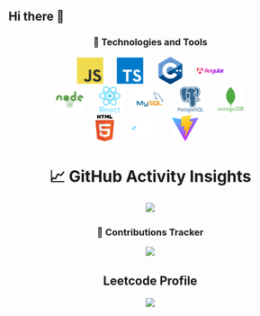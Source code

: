 ## Hi there 👋

<div align="center">
	<h3> 🧰 Technologies and Tools</h3>
	<img src="https://github.com/devicons/devicon/blob/master/icons/javascript/javascript-original.svg"
		title="JavaScript" alt="JavaScript" width="48" height="48"/>&nbsp; &nbsp; &nbsp;
	<img src="https://github.com/devicons/devicon/blob/master/icons/typescript/typescript-original.svg"
		title="TypeScript" alt="TypeScript" width="48" height="48"/>&nbsp; &nbsp; &nbsp;
	<img src="https://github.com/devicons/devicon/blob/master/icons/cplusplus/cplusplus-original.svg"
		title="C++" alt="C++" width="48" height="48"/>&nbsp; &nbsp; &nbsp;
	<img src="https://github.com/devicons/devicon/blob/master/icons/angular/angular-original-wordmark.svg"
		title="Angular" alt="Angular" width="48" height="48"/>
	<br/>
	<img src="https://github.com/devicons/devicon/blob/master/icons/nodejs/nodejs-plain-wordmark.svg"
		title="NodeJS" alt="NodeJS" width="48" height="48"/>&nbsp; &nbsp; &nbsp;
	<img src="https://github.com/devicons/devicon/blob/master/icons/react/react-original-wordmark.svg"
		title="React" alt="React" width="48" height="48"/>&nbsp; &nbsp; &nbsp;
	<img src="https://github.com/devicons/devicon/blob/master/icons/mysql/mysql-original-wordmark.svg"
		title="MySQL"  alt="MySQL" width="48" height="48"/>&nbsp; &nbsp; &nbsp;
	<img src="https://github.com/devicons/devicon/blob/master/icons/postgresql/postgresql-plain-wordmark.svg"
		title="Postgres" alt="Postgres" width="48" height="48"/>&nbsp; &nbsp; &nbsp;
	<img src="https://github.com/devicons/devicon/blob/master/icons/mongodb/mongodb-plain-wordmark.svg"
		title="MongoDB" alt="MongoDB" width="48" height="48"/>
	<br/>
	<img src="https://github.com/devicons/devicon/blob/master/icons/html5/html5-original-wordmark.svg"
		title="HTML" alt="HTML" width="48" height="48"/>&nbsp; &nbsp; &nbsp;
	<img src="https://github.com/devicons/devicon/blob/master/icons/tailwindcss/tailwindcss-original-wordmark.svg"
		title="TWCSS" alt="TWCSS" width="48" height="48"/>&nbsp; &nbsp; &nbsp;
  <img src="https://github.com/devicons/devicon/blob/master/icons/vitejs/vitejs-original.svg"
		title="vite" alt="VITE" width="48" height="48"/>&nbsp; &nbsp; &nbsp;

# 📈 GitHub Activity Insights
![](https://github-readme-stats.vercel.app/api?username=hhchoksi&theme=tokyonight&hide_border=false&include_all_commits=false&count_private=false)<br/>

### 🌟 Contributions Tracker
![](https://github-readme-streak-stats.herokuapp.com/?user=hhchoksi&theme=tokyonight&hide_border=false)<br/>

## Leetcode Profile
![](https://leetcard.jacoblin.cool/choksi_harsh_18?ext=activity)
<!--
**hhchoksi/hhchoksi** is a ✨ _special_ ✨ repository because its `README.md` (this file) appears on your GitHub profile.

Here are some ideas to get you started:

- 🔭 I’m currently working on ...
- 🌱 I’m currently learning ...
- 👯 I’m looking to collaborate on ...
- 🤔 I’m looking for help with ...
- 💬 Ask me about ...
- 📫 How to reach me: ...
- 😄 Pronouns: ...
- ⚡ Fun fact: ...
-->
